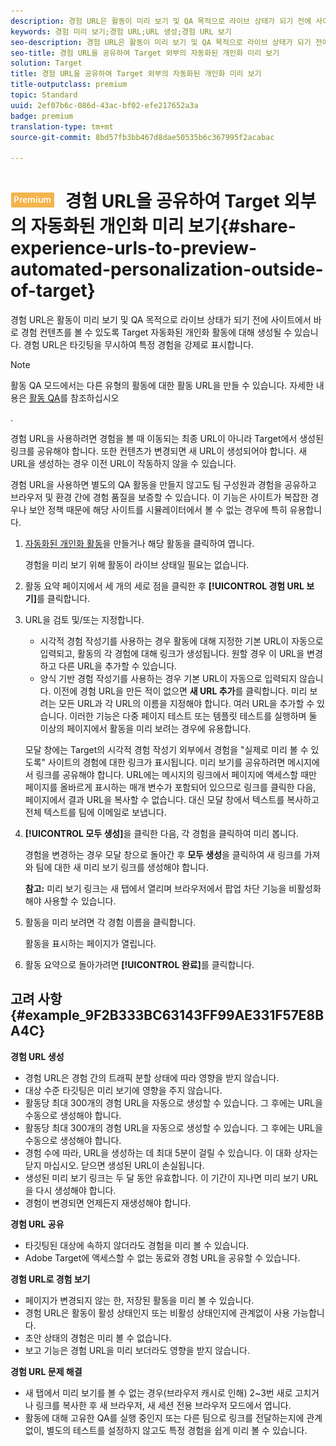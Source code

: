```yaml
---
description: 경험 URL은 활동이 미리 보기 및 QA 목적으로 라이브 상태가 되기 전에 사이트에서 바로 경험 컨텐츠를 볼 수 있도록 Target 자동화된 개인화 활동에 대해 생성될 수 있습니다. 경험 URL은 타깃팅을 무시하여 특정 경험을 강제로 표시합니다.
keywords: 경험 미리 보기;경험 URL;URL 생성;경험 URL 보기
seo-description: 경험 URL은 활동이 미리 보기 및 QA 목적으로 라이브 상태가 되기 전에 사이트에서 바로 경험 컨텐츠를 볼 수 있도록 Target 자동화된 개인화 활동에 대해 생성될 수 있습니다. 경험 URL은 타깃팅을 무시하여 특정 경험을 강제로 표시합니다.
seo-title: 경험 URL을 공유하여 Target 외부의 자동화된 개인화 미리 보기
solution: Target
title: 경험 URL을 공유하여 Target 외부의 자동화된 개인화 미리 보기
title-outputclass: premium
topic: Standard
uuid: 2ef07b6c-086d-43ac-bf02-efe217652a3a
badge: premium
translation-type: tm+mt
source-git-commit: 8bd57fb3bb467d8dae50535b6c367995f2acabac

---
```



# ![PREMIUM](/help/assets/premium.png) 경험 URL을 공유하여 Target 외부의 자동화된 개인화 미리 보기{#share-experience-urls-to-preview-automated-personalization-outside-of-target}

경험 URL은 활동이 미리 보기 및 QA 목적으로 라이브 상태가 되기 전에 사이트에서 바로 경험 컨텐츠를 볼 수 있도록 Target 자동화된 개인화 활동에 대해 생성될 수 있습니다. 경험 URL은 타깃팅을 무시하여 특정 경험을 강제로 표시합니다.

>[!NOTE]
>
>활동 QA 모드에서는 다른 유형의 활동에 대한 활동 URL을 만들 수 있습니다. 자세한 내용은 [활동 QA](../../c-activities/c-activity-qa/activity-qa.md#concept_9329EF33DE7D41CA9815C8115DBC4E40)를 참조하십시오

.

경험 URL을 사용하려면 경험을 볼 때 이동되는 최종 URL이 아니라 Target에서 생성된 링크를 공유해야 합니다. 또한 컨텐츠가 변경되면 새 URL이 생성되어야 합니다. 새 URL을 생성하는 경우 이전 URL이 작동하지 않을 수 있습니다.

경험 URL을 사용하면 별도의 QA 활동을 만들지 않고도 팀 구성원과 경험을 공유하고 브라우저 및 환경 간에 경험 품질을 보증할 수 있습니다. 이 기능은 사이트가 복잡한 경우나 보안 정책 때문에 해당 사이트를 시뮬레이터에서 볼 수 없는 경우에 특히 유용합니다.

1. [자동화된 개인화 활동](../../c-activities/t-automated-personalization/create-ap-activity.md#task_8AAF837796D74CF893CA2F88BA1491C9)을 만들거나 해당 활동을 클릭하여 엽니다.

   경험을 미리 보기 위해 활동이 라이브 상태일 필요는 없습니다.
1. 활동 요약 페이지에서 세 개의 세로 점을 클릭한 후 **[!UICONTROL 경험 URL 보기]**&#x200B;를 클릭합니다.
1. URL을 검토 및/또는 지정합니다.

   * 시각적 경험 작성기를 사용하는 경우 활동에 대해 지정한 기본 URL이 자동으로 입력되고, 활동의 각 경험에 대해 링크가 생성됩니다. 원할 경우 이 URL을 변경하고 다른 URL을 추가할 수 있습니다.
   * 양식 기반 경험 작성기를 사용하는 경우 기본 URL이 자동으로 입력되지 않습니다. 이전에 경험 URL을 만든 적이 없으면 **새 URL 추가**&#x200B;를 클릭합니다. 미리 보려는 모든 URL과 각 URL의 이름을 지정해야 합니다.
   여러 URL을 추가할 수 있습니다. 이러한 기능은 다중 페이지 테스트 또는 템플릿 테스트를 실행하며 둘 이상의 페이지에서 활동을 미리 보려는 경우에 유용합니다.

   모달 창에는 Target의 시각적 경험 작성기 외부에서 경험을 "실제로 미리 볼 수 있도록" 사이트의 경험에 대한 링크가 표시됩니다. 미리 보기를 공유하려면 메시지에서 링크를 공유해야 합니다. URL에는 메시지의 링크에서 페이지에 액세스할 때만 페이지를 올바르게 표시하는 매개 변수가 포함되어 있으므로 링크를 클릭한 다음, 페이지에서 결과 URL을 복사할 수 없습니다. 대신 모달 창에서 텍스트를 복사하고 전체 텍스트를 팀에 이메일로 보냅니다.
1. **[!UICONTROL 모두 생성]**&#x200B;을 클릭한 다음, 각 경험을 클릭하여 미리 봅니다.

   경험을 변경하는 경우 모달 창으로 돌아간 후 **모두 생성**&#x200B;을 클릭하여 새 링크를 가져와 팀에 대한 새 미리 보기 링크를 생성해야 합니다.

   **참고:** 미리 보기 링크는 새 탭에서 열리며 브라우저에서 팝업 차단 기능을 비활성화해야 사용할 수 있습니다.

1. 활동을 미리 보려면 각 경험 이름을 클릭합니다.

   활동을 표시하는 페이지가 열립니다.
1. 활동 요약으로 돌아가려면 **[!UICONTROL 완료]**&#x200B;를 클릭합니다.

## 고려 사항 {#example_9F2B333BC63143FF99AE331F57E8BA4C}

**경험 URL 생성**

* 경험 URL은 경험 간의 트래픽 분할 상태에 따라 영향을 받지 않습니다.
* 대상 수준 타깃팅은 미리 보기에 영향을 주지 않습니다.
* 활동당 최대 300개의 경험 URL을 자동으로 생성할 수 있습니다. 그 후에는 URL을 수동으로 생성해야 합니다.
* 활동당 최대 300개의 경험 URL을 자동으로 생성할 수 있습니다. 그 후에는 URL을 수동으로 생성해야 합니다.
* 경험 수에 따라, URL을 생성하는 데 최대 5분이 걸릴 수 있습니다. 이 대화 상자는 닫지 마십시오. 닫으면 생성된 URL이 손실됩니다.
* 생성된 미리 보기 링크는 두 달 동안 유효합니다. 이 기간이 지나면 미리 보기 URL을 다시 생성해야 합니다.
* 경험이 변경되면 언제든지 재생성해야 합니다.

**경험 URL 공유**

* 타깃팅된 대상에 속하지 않더라도 경험을 미리 볼 수 있습니다.
* Adobe Target에 액세스할 수 없는 동료와 경험 URL을 공유할 수 있습니다.

**경험 URL로 경험 보기**

* 페이지가 변경되지 않는 한, 저장된 활동을 미리 볼 수 있습니다.
* 경험 URL은 활동이 활성 상태인지 또는 비활성 상태인지에 관계없이 사용 가능합니다.
* 초안 상태의 경험은 미리 볼 수 없습니다.
* 보고 기능은 경험 URL을 미리 보더라도 영향을 받지 않습니다.

**경험 URL 문제 해결**

* 새 탭에서 미리 보기를 볼 수 없는 경우(브라우저 캐시로 인해) 2~3번 새로 고치거나 링크를 복사한 후 새 브라우저, 새 세션 전용 브라우저 모드에서 엽니다.
* 활동에 대해 고유한 QA를 실행 중인지 또는 다른 팀으로 링크를 전달하는지에 관계없이, 별도의 테스트를 설정하지 않고도 특정 경험을 쉽게 미리 볼 수 있습니다.


